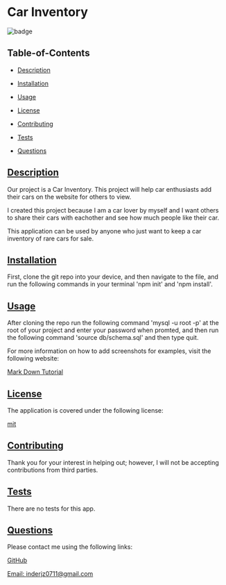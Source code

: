  # Car Inventory
  
  
  ![badge](https://img.shields.io/badge/license-mit-blue)
    

  ## Table-of-Contents

  * [Description](#description)
  * [Installation](#installation)
  * [Usage](#usage)
  
  * [License](#license)
    
  * [Contributing](#contributing)
  * [Tests](#tests)
  * [Questions](#questions)
  
  ## [Description](#table-of-contents)

  Our project is a Car Inventory. This project will help car enthusiasts add their cars on the website for others to view.

  I created this project because I am a car lover by myself and I want others to share their cars with eachother and see how much people like their car.

  This application can be used by anyone who just want to keep a car inventory of rare cars for sale.

  ## [Installation](#table-of-contents)

  First, clone the git repo into your device, and then navigate to the file, and run the following commands in your terminal 'npm init' and 'npm install'. 

  ## [Usage](#table-of-contents)

  After cloning the repo run the following command 'mysql -u root -p' at the root of your project and enter your password when promted, and then run the following command 'source db/schema.sql' and then type quit. 
  
  For more information on how to add screenshots for examples, visit the following website:
  
  [Mark Down Tutorial](https://agea.github.io/tutorial.md/)
  
  
  ## [License](#table-of-contents)

  The application is covered under the following license:

  
  [mit](https://choosealicense.com/licenses/mit)
    
    

  ## [Contributing](#table-of-contents)
  
  
  Thank you for your interest in helping out; however, I will not be accepting contributions from third parties.
    

  ## [Tests](#table-of-contents)

  There are no tests for this app.

  ## [Questions](#table-of-contents)

  Please contact me using the following links:

  [GitHub](https://github.com/inderjz)

  [Email: inderjz0711@gmail.com](mailto:inderjz0711@gmail.com)
